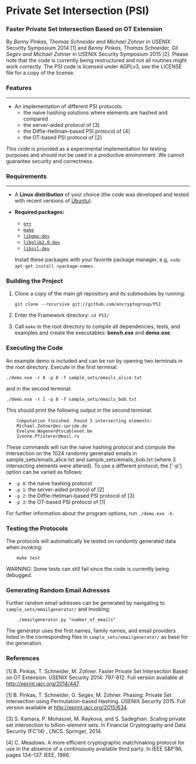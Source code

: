 # Private Set Intersection (PSI)

### Faster Private Set Intersection Based on OT Extension

By *Benny Pinkas, Thomas Schneider and Michael Zohner* in USENIX Security Symposium 2014 [1] and *Benny Pinkas, Thomas Schneider, Gil Segev and Michael Zohner* in USENIX Security Symposium 2015 [2]. Please note that the code is currently being restructured and not all routines might work correctly. The PSI code is licensed under AGPLv3, see the LICENSE file for a copy of the license. 

### Features
---

* An implementation of different PSI protocols: 
  * the naive hashing solutions where elements are hashed and compared 
  * the server-aided protocol of [3]
  * the Diffie-Hellman-based PSI protocol of [4]
  * the OT-based PSI protocol of [2]

This code is provided as a experimental implementation for testing purposes and should not be used in a productive environment. We cannot guarantee security and correctness.

### Requirements
---

* A **Linux distribution** of your choice (the code was developed and tested with recent versions of [Ubuntu](http://www.ubuntu.com/)).
* **Required packages:**
  * [`g++`](https://packages.debian.org/testing/g++)
  * [`make`](https://packages.debian.org/testing/make)
  * [`libgmp-dev`](https://packages.debian.org/testing/libgmp-dev)
  * [`libglib2.0-dev`](https://packages.debian.org/testing/libglib2.0-dev)
  * [`libssl-dev`](https://packages.debian.org/testing/libssl-dev)

  Install these packages with your favorite package manager, e.g, `sudo apt-get install <package-name>`.


### Building the Project

1. Clone a copy of the main git repository and its submodules by running:
	```
	git clone --recursive git://github.com/encryptogroup/PSI
	```

2. Enter the Framework directory: `cd PSI/`

3. Call `make` in the root directory to compile all dependencies, tests, and examples and create the executables: **bench.exe** and **demo.exe**.

### Executing the Code

An example demo is included and can be run by opening two terminals in the root directory. Execute in the first terminal:

	./demo.exe -r 0 -p 0 -f sample_sets/emails_alice.txt
	
and in the second terminal:
	
	./demo.exe -r 1 -p 0 -f sample_sets/emails_bob.txt
	

This should print the following output in the second terminal: 

		Computation finished. Found 3 intersecting elements:
		Michael.Zohner@ec-spride.de
		Evelyne.Wagener@tvcablenet.be
		Ivonne.Pfisterer@mail.ru



These commands will run the naive hashing protocol and compute the intersection on the 1024 randomly generated emails in sample_sets/emails_alice.txt and sample_sets/emails_bob.txt (where 3 intersecting elements were altered). To use a different protocol, the ['-p'] option can be varied as follows:
  * `-p 0`: the naive hashing protocol 
  * `-p 1`: the server-aided protocol of [2]
  * `-p 2`: the Diffie-Hellman-based PSI protocol of [3]
  * `-p 3`: the OT-based PSI protocol of [1]

For further information about the program options, run ```./demo.exe -h```.

### Testing the Protocols

The protocols will automatically be tested on randomly generated data when invoking:
```
	make test
```

WARNING: Some tests can still fail since the code is currently being debugged. 

### Generating Random Email Adresses

Further random email adresses can be generated by navigating to `sample_sets/emailgenerator/` and invoking: 

```
	./emailgenerator.py "number_of_emails"
```

The generator uses the first names, family names, and email providers listed in the corresponding files in `sample_sets/emailgenerator/` as base for the generation.

### References

[1] B. Pinkas, T. Schneider, M. Zohner. Faster Private Set Intersection Based on OT Extension. USENIX Security 2014: 797-812. Full version available at http://eprint.iacr.org/2014/447. 

[1] B. Pinkas, T. Schneider, G. Segev, M. Zohner. Phasing: Private Set Intersection using Permutation-based Hashing. USENIX Security 2015. Full version available at http://eprint.iacr.org/2015/634. 

[3] S.  Kamara,  P.  Mohassel,  M.  Raykova,  and S. Sadeghian.  Scaling private set intersection to billion-element sets.  In
Financial Cryptography and Data Security (FC’14) , LNCS. Springer, 2014.

[4] C. Meadows.   A more efficient cryptographic matchmaking protocol for use in the absence of a continuously available third party.   In IEEE S&P’86, pages 134–137. IEEE, 1986.

